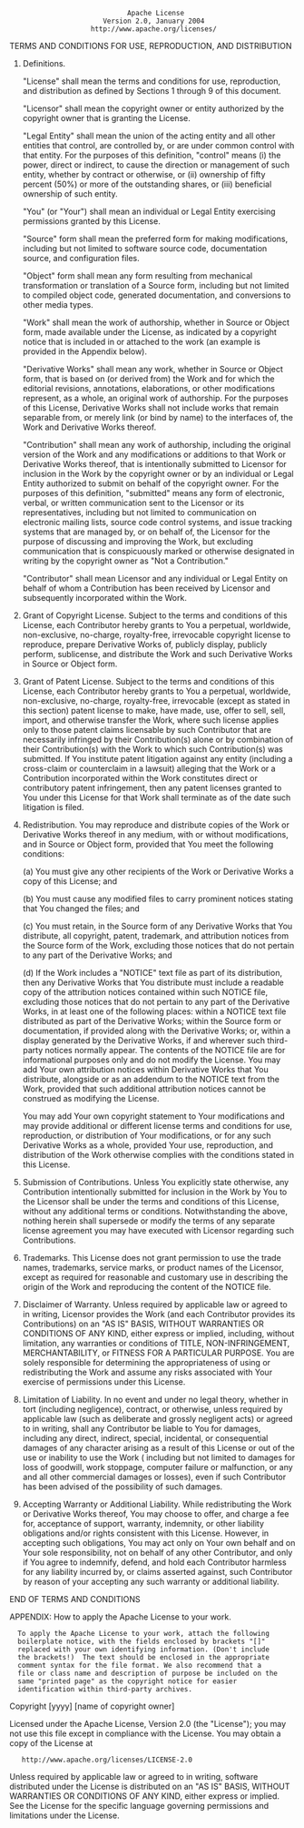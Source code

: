                                 Apache License
                           Version 2.0, January 2004
                        http://www.apache.org/licenses/

TERMS AND CONDITIONS FOR USE, REPRODUCTION, AND DISTRIBUTION

1. Definitions.

   "License" shall mean the terms and conditions for use, reproduction, and distribution as defined
   by Sections 1 through 9 of this document.

   "Licensor" shall mean the copyright owner or entity authorized by the copyright owner that is
   granting the License.

   "Legal Entity" shall mean the union of the acting entity and all other entities that control, are
   controlled by, or are under common control with that entity. For the purposes of this definition,
   "control" means (i) the power, direct or indirect, to cause the direction or management of such
   entity, whether by contract or otherwise, or (ii) ownership of fifty percent (50%) or more of the
   outstanding shares, or (iii) beneficial ownership of such entity.

   "You" (or "Your") shall mean an individual or Legal Entity exercising permissions granted by this
   License.

   "Source" form shall mean the preferred form for making modifications, including but not limited
   to software source code, documentation source, and configuration files.

   "Object" form shall mean any form resulting from mechanical transformation or translation of a
   Source form, including but not limited to compiled object code, generated documentation, and
   conversions to other media types.

   "Work" shall mean the work of authorship, whether in Source or Object form, made available under
   the License, as indicated by a copyright notice that is included in or attached to the work
   (an example is provided in the Appendix below).

   "Derivative Works" shall mean any work, whether in Source or Object form, that is based on (or
   derived from) the Work and for which the editorial revisions, annotations, elaborations, or other
   modifications represent, as a whole, an original work of authorship. For the purposes of this
   License, Derivative Works shall not include works that remain separable from, or merely link (or
   bind by name) to the interfaces of, the Work and Derivative Works thereof.

   "Contribution" shall mean any work of authorship, including the original version of the Work and
   any modifications or additions to that Work or Derivative Works thereof, that is intentionally
   submitted to Licensor for inclusion in the Work by the copyright owner or by an individual or
   Legal Entity authorized to submit on behalf of the copyright owner. For the purposes of this
   definition, "submitted"
   means any form of electronic, verbal, or written communication sent to the Licensor or its
   representatives, including but not limited to communication on electronic mailing lists, source
   code control systems, and issue tracking systems that are managed by, or on behalf of, the
   Licensor for the purpose of discussing and improving the Work, but excluding communication that
   is conspicuously marked or otherwise designated in writing by the copyright owner as "Not a
   Contribution."

   "Contributor" shall mean Licensor and any individual or Legal Entity on behalf of whom a
   Contribution has been received by Licensor and subsequently incorporated within the Work.

2. Grant of Copyright License. Subject to the terms and conditions of this License, each Contributor
   hereby grants to You a perpetual, worldwide, non-exclusive, no-charge, royalty-free, irrevocable
   copyright license to reproduce, prepare Derivative Works of, publicly display, publicly perform,
   sublicense, and distribute the Work and such Derivative Works in Source or Object form.

3. Grant of Patent License. Subject to the terms and conditions of this License, each Contributor
   hereby grants to You a perpetual, worldwide, non-exclusive, no-charge, royalty-free, irrevocable
   (except as stated in this section) patent license to make, have made, use, offer to sell, sell,
   import, and otherwise transfer the Work, where such license applies only to those patent claims
   licensable by such Contributor that are necessarily infringed by their Contribution(s) alone or
   by combination of their Contribution(s)
   with the Work to which such Contribution(s) was submitted. If You institute patent litigation
   against any entity (including a cross-claim or counterclaim in a lawsuit) alleging that the Work
   or a Contribution incorporated within the Work constitutes direct or contributory patent
   infringement, then any patent licenses granted to You under this License for that Work shall
   terminate as of the date such litigation is filed.

4. Redistribution. You may reproduce and distribute copies of the Work or Derivative Works thereof
   in any medium, with or without modifications, and in Source or Object form, provided that You
   meet the following conditions:

   (a) You must give any other recipients of the Work or Derivative Works a copy of this License;
   and

   (b) You must cause any modified files to carry prominent notices stating that You changed the
   files; and

   (c) You must retain, in the Source form of any Derivative Works that You distribute, all
   copyright, patent, trademark, and attribution notices from the Source form of the Work, excluding
   those notices that do not pertain to any part of the Derivative Works; and

   (d) If the Work includes a "NOTICE" text file as part of its distribution, then any Derivative
   Works that You distribute must include a readable copy of the attribution notices contained
   within such NOTICE file, excluding those notices that do not pertain to any part of the
   Derivative Works, in at least one of the following places: within a NOTICE text file distributed
   as part of the Derivative Works; within the Source form or documentation, if provided along with
   the Derivative Works; or, within a display generated by the Derivative Works, if and wherever
   such third-party notices normally appear. The contents of the NOTICE file are for informational
   purposes only and do not modify the License. You may add Your own attribution notices within
   Derivative Works that You distribute, alongside or as an addendum to the NOTICE text from the
   Work, provided that such additional attribution notices cannot be construed as modifying the
   License.

   You may add Your own copyright statement to Your modifications and may provide additional or
   different license terms and conditions for use, reproduction, or distribution of Your
   modifications, or for any such Derivative Works as a whole, provided Your use, reproduction, and
   distribution of the Work otherwise complies with the conditions stated in this License.

5. Submission of Contributions. Unless You explicitly state otherwise, any Contribution
   intentionally submitted for inclusion in the Work by You to the Licensor shall be under the terms
   and conditions of this License, without any additional terms or conditions. Notwithstanding the
   above, nothing herein shall supersede or modify the terms of any separate license agreement you
   may have executed with Licensor regarding such Contributions.

6. Trademarks. This License does not grant permission to use the trade names, trademarks, service
   marks, or product names of the Licensor, except as required for reasonable and customary use in
   describing the origin of the Work and reproducing the content of the NOTICE file.

7. Disclaimer of Warranty. Unless required by applicable law or agreed to in writing, Licensor
   provides the Work (and each Contributor provides its Contributions) on an "AS IS" BASIS, WITHOUT
   WARRANTIES OR CONDITIONS OF ANY KIND, either express or implied, including, without limitation,
   any warranties or conditions of TITLE, NON-INFRINGEMENT, MERCHANTABILITY, or FITNESS FOR A
   PARTICULAR PURPOSE. You are solely responsible for determining the appropriateness of using or
   redistributing the Work and assume any risks associated with Your exercise of permissions under
   this License.

8. Limitation of Liability. In no event and under no legal theory, whether in tort (including
   negligence), contract, or otherwise, unless required by applicable law (such as deliberate and
   grossly negligent acts) or agreed to in writing, shall any Contributor be liable to You for
   damages, including any direct, indirect, special, incidental, or consequential damages of any
   character arising as a result of this License or out of the use or inability to use the Work (
   including but not limited to damages for loss of goodwill, work stoppage, computer failure or
   malfunction, or any and all other commercial damages or losses), even if such Contributor has
   been advised of the possibility of such damages.

9. Accepting Warranty or Additional Liability. While redistributing the Work or Derivative Works
   thereof, You may choose to offer, and charge a fee for, acceptance of support, warranty,
   indemnity, or other liability obligations and/or rights consistent with this License. However, in
   accepting such obligations, You may act only on Your own behalf and on Your sole responsibility,
   not on behalf of any other Contributor, and only if You agree to indemnify, defend, and hold each
   Contributor harmless for any liability incurred by, or claims asserted against, such Contributor
   by reason of your accepting any such warranty or additional liability.

END OF TERMS AND CONDITIONS

APPENDIX: How to apply the Apache License to your work.

      To apply the Apache License to your work, attach the following
      boilerplate notice, with the fields enclosed by brackets "[]"
      replaced with your own identifying information. (Don't include
      the brackets!)  The text should be enclosed in the appropriate
      comment syntax for the file format. We also recommend that a
      file or class name and description of purpose be included on the
      same "printed page" as the copyright notice for easier
      identification within third-party archives.

Copyright [yyyy] [name of copyright owner]

Licensed under the Apache License, Version 2.0 (the "License"); you may not use this file except in
compliance with the License. You may obtain a copy of the License at

       http://www.apache.org/licenses/LICENSE-2.0

Unless required by applicable law or agreed to in writing, software distributed under the License is
distributed on an "AS IS" BASIS, WITHOUT WARRANTIES OR CONDITIONS OF ANY KIND, either express or
implied. See the License for the specific language governing permissions and limitations under the
License.

